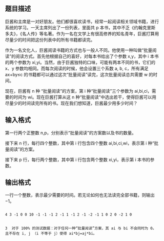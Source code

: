 ## 题目描述

<div>
 巨酱和主席是一对好朋友。他们都很喜欢读书，经常一起阅读相关领域书籍，进行系统的学习。一天主席列出了一份列表，里面共 p 本书，其中不乏《约翰克里斯多夫》，《名人传》等名著。作为一名在文学上有很高修养的知名青年，巨酱打算用尽量少的时间把这份列表中的所有书籍都读完。
</div>
<div>
 作为一名文化人，巨酱阅读书籍的方式也与一般人不同。他使用一种叫做“批量阅读”的阅读方式。首先他根据自己的喜好，对每本书给出了个参数 x,y，其中 i 本书的两个参数为 xi,yi。当然，由于巨酱独特的口味，可能有两本不同的书，它们的 x、y 参数均相同。而每次阅读的时候，他会设置三个系数 a, b, c，所有满足 ax+by≤c 的书籍都可以通过这次“批量阅读”读完，这次批量阅读总共需要 w 的时间。
</div>
<div>
 现在，巨酱有 n 种 “批量阅读”的方案，第 i 种“批量阅读”三个参数为 ai,bi,ci，需要的时间为 wi。现在巨酱打算从这 n 种“批量阅读”中选出若干，使得巨酱可以用尽量少的时间读完所有的书。现在我们想知道，巨酱最少用多少时间？
</div>
<p></p>

## 输入格式

<div>
 第一行两个正整数 n,p，分别表示“批量阅读”的方案数以及书的数量。
</div>
<div>
 接下来 n 行，每行四个整数，其中第 i 行包含四个整数 ai,bi,ci,wi，表示第 i 种“批量阅读”的方案。
</div>
<div>
 接下来 p 行，每行两个整数，其中第 i 行包含两个整数 xi,yi，表示第 i 本书的参数。
</div>
<p></p>

## 输出格式

<div>
 一行一个整数，表示最少需要的时间。若无论如何也无法读完全部书籍，则输出 −1。
</div>
<p></p>

```input1
4 3 -1 0 0 10 -1 -1 -1 2 -1 1 -1 2 -1 -2 -1 1 0 2 0 -2 1 0
```
```output1
3  对于 100% 的测试数据：对于任何一种“批量阅读”方案，其 ai 与 bi 不会同时为 0。且不存在 i, j （i 不等于 j）使得 ai*bj=aj*bi。
```
